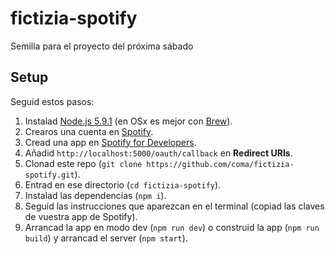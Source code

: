 # fictizia-spotify
Semilla para el proyecto del próxima sábado

## Setup

Seguid estos pasos:

1. Instalad [Node.js 5.9.1](https://nodejs.org/en/) (en OSx es mejor con [Brew](http://brew.sh/)).
2. Crearos una cuenta en [Spotify](https://www.spotify.com/es/signup/).
3. Cread una app en [Spotify for Developers](https://developer.spotify.com/my-applications/#!/applications).
4. Añadid ```http://localhost:5000/oauth/callback``` en **Redirect URIs**.
4. Clonad este repo (```git clone https://github.com/coma/fictizia-spotify.git```).
5. Entrad en ese directorio (```cd fictizia-spotify```).
6. Instalad las dependencias (```npm i```).
7. Seguid las instrucciones que aparezcan en el terminal (copiad las claves de vuestra app de Spotify).
8. Arrancad la app en modo dev (```npm run dev```) o construid la app (```npm run build```) y arrancad el server (```npm start```).
